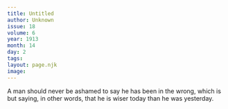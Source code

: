 ```yaml
---
title: Untitled
author: Unknown
issue: 18
volume: 6
year: 1913
month: 14
day: 2
tags:
layout: page.njk
image:
---
```

A man should never be ashamed to say he has been in the wrong, which is but saying, in other words, that he is wiser today than he was yesterday. 
